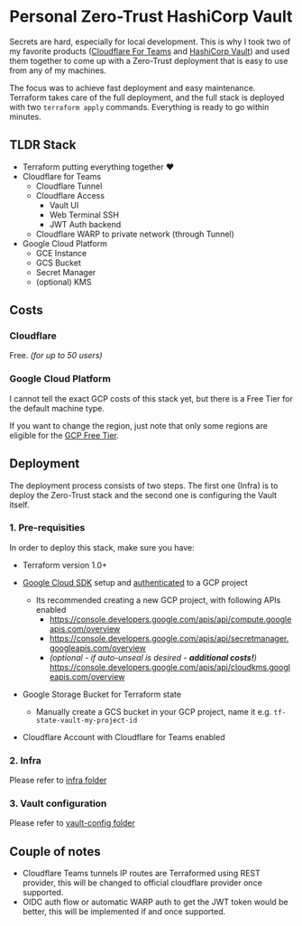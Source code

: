 # Personal Zero-Trust HashiCorp Vault

Secrets are hard, especially for local development. This is why I took two of my favorite products 
([Cloudflare For Teams](https://www.cloudflare.com/teams/) and [HashiCorp Vault](https://www.vaultproject.io/))
and used them together to come up with a Zero-Trust deployment that is easy to use from any of my machines.

The focus was to achieve fast deployment and easy maintenance. Terraform takes care of the full deployment, and the full stack is deployed with two `terraform apply` commands. Everything is ready to go within minutes. 

## TLDR Stack 
- Terraform putting everything together ❤️
- Cloudflare for Teams
    - Cloudflare Tunnel
    - Cloudflare Access
        - Vault UI
        - Web Terminal SSH
        - JWT Auth backend
    - Cloudflare WARP to private network (through Tunnel)
- Google Cloud Platform
    - GCE Instance
    - GCS Bucket
    - Secret Manager
    - (optional) KMS

## Costs
### Cloudflare 
Free. _(for up to 50 users)_

### Google Cloud Platform
I cannot tell the exact GCP costs of this stack yet, but there is a Free Tier for the default machine type. 

If you want to change the region, just note that only some regions are eligible for the [GCP Free Tier](https://cloud.google.com/free/docs/gcp-free-tier). 

## Deployment 

The deployment process consists of two steps. The first one (Infra) is to deploy the Zero-Trust stack and the second one is configuring the Vault itself.

### 1. Pre-requisities
In order to deploy this stack, make sure you have:
- Terraform version 1.0+
- [Google Cloud SDK](https://cloud.google.com/sdk/docs/install) setup and [authenticated](https://cloud.google.com/sdk/docs/authorizing) to a GCP project
    - Its recommended creating a new GCP project, with following APIs enabled
        - https://console.developers.google.com/apis/api/compute.googleapis.com/overview
        - https://console.developers.google.com/apis/api/secretmanager.googleapis.com/overview
        - _(optional - if auto-unseal is desired - **additional costs!**)_ https://console.developers.google.com/apis/api/cloudkms.googleapis.com/overview

- Google Storage Bucket for Terraform state
    - Manually create a GCS bucket in your GCP project, name it e.g. `tf-state-vault-my-project-id`
- Cloudflare Account with Cloudflare for Teams enabled

### 2. Infra
Please refer to [infra folder](./infra/)

### 3. Vault configuration
Please refer to [vault-config folder](./vault-config/)

## Couple of notes
- Cloudflare Teams tunnels IP routes are Terraformed using REST provider, this will be changed to official cloudflare provider once supported.
- OIDC auth flow or automatic WARP auth to get the JWT token would be better, this will be implemented if and once supported.
